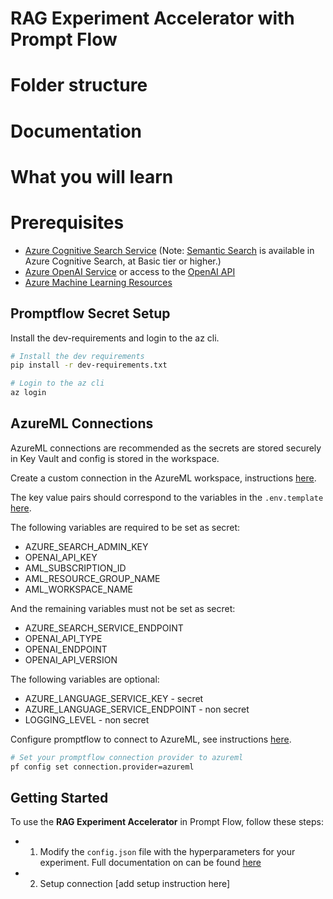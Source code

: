 # **RAG Experiment Accelerator** with Prompt Flow

# Folder structure
# Documentation
# What you will learn
# Prerequisites
- [Azure Cognitive Search Service](https://learn.microsoft.com/en-us/azure/search/search-create-service-portal) (Note: [Semantic Search](https://learn.microsoft.com/en-us/azure/search/search-get-started-semantic?tabs=dotnet) is available in Azure Cognitive Search, at Basic tier or higher.)
- [Azure OpenAI Service](https://learn.microsoft.com/en-us/azure/ai-services/openai/overview#how-do-i-get-access-to-azure-openai) or access to the [OpenAI API](https://platform.openai.com/docs/quickstart?context=python)
- [Azure Machine Learning Resources](https://learn.microsoft.com/en-us/azure/machine-learning/tutorial-azure-ml-in-a-day?view=azureml-api-2)

## Promptflow Secret Setup
Install the dev-requirements and login to the az cli.
``` bash
# Install the dev requirements
pip install -r dev-requirements.txt 

# Login to the az cli
az login
```

## AzureML Connections
AzureML connections are recommended as the secrets are stored securely in Key Vault and config is stored in the workspace.

Create a custom connection in the AzureML workspace, instructions [here](https://learn.microsoft.com/en-us/azure/machine-learning/prompt-flow/tools-reference/python-tool?view=azureml-api-2#create-a-custom-connection).

The key value pairs should correspond to the variables in the `.env.template` [here](.env.template).

The following variables are required to be set as secret:
- AZURE_SEARCH_ADMIN_KEY
- OPENAI_API_KEY
- AML_SUBSCRIPTION_ID
- AML_RESOURCE_GROUP_NAME
- AML_WORKSPACE_NAME

And the remaining variables must not be set as secret:
- AZURE_SEARCH_SERVICE_ENDPOINT
- OPENAI_API_TYPE
- OPENAI_ENDPOINT
- OPENAI_API_VERSION

The following variables are optional:
- AZURE_LANGUAGE_SERVICE_KEY - secret
- AZURE_LANGUAGE_SERVICE_ENDPOINT - non secret
- LOGGING_LEVEL - non secret

Configure promptflow to connect to AzureML, see instructions [here](https://microsoft.github.io/promptflow/how-to-guides/set-global-configs.html#azureml).
``` bash
# Set your promptflow connection provider to azureml
pf config set connection.provider=azureml
```
## Getting Started
To use the **RAG Experiment Accelerator** in Prompt Flow, follow these steps:
- 1. Modify the `config.json` file with the hyperparameters for your experiment. Full documentation on can be found [here](../README.md#description-of-configuration-elements)
- 2. Setup connection [add setup instruction here]

